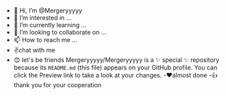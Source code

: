 - 👋 Hi, I’m @Mergeryyyyy
- 👀 I’m interested in ...
- 🌱 I’m currently learning ...
- 💞️ I’m looking to collaborate on ...
- 📫 How to reach me ...
- ✌️chat with me
- 😊 let's be friends
Mergeryyyyy/Mergeryyyyy is a ✨ special ✨ repository because its `README.md` (this file) appears on your GitHub profile.
You can click the Preview link to take a look at your changes.
-♥️almost done
-👍thank you for your cooperation 
